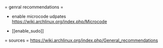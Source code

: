 = genral recommendations =

* enable microcode udpates
https://wiki.archlinux.org/index.php/Microcode

* [[enable_sudo]]


= sources =
https://wiki.archlinux.org/index.php/General_recommendations
